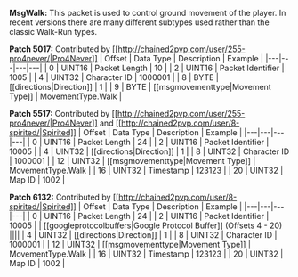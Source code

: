 **MsgWalk:** This packet is used to control ground movement of the player. In recent versions there are many different subtypes used rather than the classic Walk-Run types.

**Patch 5017:** Contributed by [[http://chained2pvp.com/user/255-pro4never/|Pro4Never]]
| Offset | Data Type | Description | Example |
|---|---|---|---|
| 0 | UINT16 | Packet Length | 10 |
| 2 | UINT16 | Packet Identifier | 1005 |
| 4 | UINT32 | Character ID | 1000001 |
| 8 | BYTE | [[directions|Direction]] | 1 |
| 9 | BYTE | [[msgmovementtype|Movement Type]] | MovementType.Walk |

**Patch 5517:** Contributed by [[http://chained2pvp.com/user/255-pro4never/|Pro4Never]] and [[http://chained2pvp.com/user/8-spirited/|Spirited]]
| Offset | Data Type | Description | Example |
|---|---|---|---|
| 0 | UINT16 | Packet Length | 24 |
| 2 | UINT16 | Packet Identifier | 10005 |
| 4 | UINT32 | [[directions|Direction]] | 1 |
| 8 | UINT32 | Character ID | 1000001 |
| 12 | UINT32 | [[msgmovementtype|Movement Type]] | MovementType.Walk |
| 16 | UINT32 | Timestamp | 123123 |
| 20 | UINT32 | Map ID | 1002 |

**Patch 6132:** Contributed by [[http://chained2pvp.com/user/8-spirited/|Spirited]]
| Offset | Data Type | Description | Example |
|---|---|---|---|
| 0 | UINT16 | Packet Length | 24 |
| 2 | UINT16 | Packet Identifier | 10005 |
| [[googleprotocolbuffers|Google Protocol Buffer]] (Offsets 4 - 20) ||||
| 4 | UINT32 | [[directions|Direction]] | 1 |
| 8 | UINT32 | Character ID | 1000001 |
| 12 | UINT32 | [[msgmovementtype|Movement Type]] | MovementType.Walk |
| 16 | UINT32 | Timestamp | 123123 |
| 20 | UINT32 | Map ID | 1002 |
